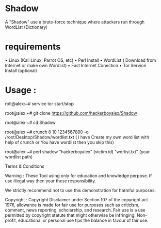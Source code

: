 # Shadow
A "Shadow" use a  brute-force technique where attackers run through WordList (Dictionary)




# requirements
• Linux (Kali Linux, Parrot OS, etc)
• Perl Install 
• WordList ( Download from Internet or make own Wordlist)
• Fast Internet Conection
• Tor Service Install (optional)


# Usage :
rolt@alex:~# service tor start/stop

root@alex:~# git clone https://github.com/hackerboyalex/Shadow

root@alex:~# cd Shadow

root@alex:~# crunch 8 10 1234567890 -o /root/Desktop/Shadow/wordlist.txt
( I have Create my own word list with help of crunch or You have wordlist then you skip this)
 
root@alex:~# perl shadow "hackerboyalex" (victim id) "worlist.txt" (your wordlist path)

Terms & Conditions

Warning : These Tool using only for education and knowledge perpose. If use illegal way then your these responsibility.

We strictly recommend not to use this demonstration for harmful purposes.

Copyright : Copyright Disclaimer under Section 107 of the copyright act 1976, allowance is made for fair use for purposes such as criticism,
comment, news reporting, scholarship, and research.
Fair use is a use permitted by copyright statute that might otherwise be infringing.
Non-profit, educational or personal use tips the balance in favour of fair use.



